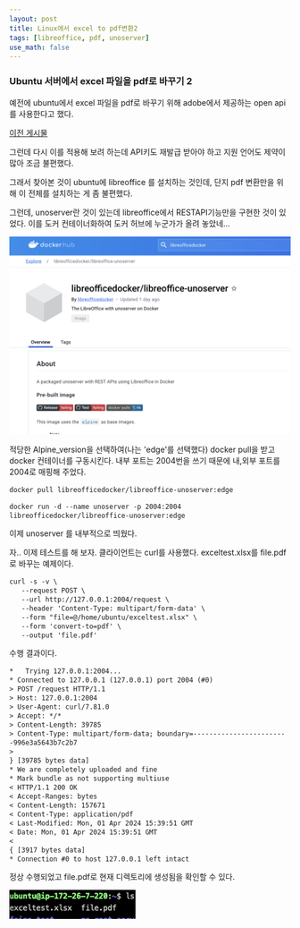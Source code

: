 ```yaml
---
layout: post
title: Linux에서 excel to pdf변환2
tags: [libreoffice, pdf, unoserver]
use_math: false
---
```


### Ubuntu 서버에서 excel 파일을 pdf로 바꾸기 2

예전에 ubuntu에서 excel 파일을 pdf로 바꾸기 위해 adobe에서 제공하는 open api를 사용한다고 했다. 

[이전 게시물](https://cheuora.github.io/2022/10/27/excelToPDF.html)

그런데 다시 이를 적용해 보려 하는데 API키도 재발급 받아야 하고 지원 언어도 제약이 많아 조금 불편했다. 

그래서 찾아본 것이 ubuntu에 libreoffice 를 설치하는 것인데, 단지 pdf 변환만을 위해 이 전체를 설치하는 게 좀 불편했다. 

그런데, unoserver란 것이 있는데 libreoffice에서 RESTAPI기능만을 구현한 것이 있었다. 이를 도커 컨테이너화하여 도커 허브에 누군가가 올려 놓았네...

![image-20240402002626324](https://raw.githubusercontent.com/cheuora/cheuora.github.io/master/_posts/2024/images/image-20240402002626324.png)



적당한 Alpine_version을 선택하여(나는 'edge'를 선택했다) docker pull을 받고 docker 컨테이너를 구동시킨다. 내부 포트는 2004번을 쓰기 때문에 내,외부 포트를 2004로 매핑해 주었다. 

```
docker pull libreofficedocker/libreoffice-unoserver:edge
```

```
docker run -d --name unoserver -p 2004:2004 libreofficedocker/libreoffice-unoserver:edge
```

이제 unoserver 를 내부적으로 띄웠다.

자.. 이제 테스트를 해 보자. 클라이언트는 curl를 사용했다. exceltest.xlsx를 file.pdf로 바꾸는 예제이다.

```
curl -s -v \
   --request POST \
   --url http://127.0.0.1:2004/request \
   --header 'Content-Type: multipart/form-data' \
   --form "file=@/home/ubuntu/exceltest.xlsx" \
   --form 'convert-to=pdf' \
   --output 'file.pdf'
```



수행 결과이다.

```
*   Trying 127.0.0.1:2004...
* Connected to 127.0.0.1 (127.0.0.1) port 2004 (#0)
> POST /request HTTP/1.1
> Host: 127.0.0.1:2004
> User-Agent: curl/7.81.0
> Accept: */*
> Content-Length: 39785
> Content-Type: multipart/form-data; boundary=------------------------996e3a5643b7c2b7
>
} [39785 bytes data]
* We are completely uploaded and fine
* Mark bundle as not supporting multiuse
< HTTP/1.1 200 OK
< Accept-Ranges: bytes
< Content-Length: 157671
< Content-Type: application/pdf
< Last-Modified: Mon, 01 Apr 2024 15:39:51 GMT
< Date: Mon, 01 Apr 2024 15:39:51 GMT
<
{ [3917 bytes data]
* Connection #0 to host 127.0.0.1 left intact
```

정상 수행되었고 file.pdf로 현재 디렉토리에 생성됨을 확인할 수 있다. 

![image-20240402004127602](https://raw.githubusercontent.com/cheuora/cheuora.github.io/master/_posts/2024/images/image-20240402004127602.png)



